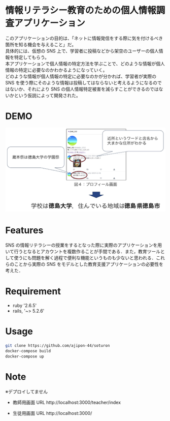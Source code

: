 # 情報リテラシー教育のための個人情報調査アプリケーション

このアプリケーションの目的は、「ネットに情報発信をする際に気を付けるべき箇所を知る機会を与えること」だ。<br>
具体的には、仮想の SNS 上で、学習者に投稿などから架空のユーザーの個人情報を特定してもらう。<br>
本アプリケーションで個人情報の特定方法を学ぶことで、どのような情報が個人情報の特定に必要なのかわかるようになっていく。<br>
どのような情報が個人情報の特定に必要なのかが分かれば、学習者が実際の SNS を使う際にそのような情報は投稿してはならないと考えるようになるのではないか、それにより SNS の個人情報特定被害を減らすことができるのではないかという仮説によって開発された。

# DEMO

![](./demo.png)

# Features

SNS の情報リテラシーの授業をするとなった際に実際のアプリケーションを用いて行うとなるとアカウントを複数作ることが手間である．また，教育ツールとして使うにも問題を解く過程で便利な機能というものも少ないと思われる．これらのことから実際の SNS をモデルとした教育支援アプリケーションの必要性を考えた．

# Requirement

- ruby '2.6.5'
- rails, '~> 5.2.6'

# Usage

```bash
git clone https://github.com/ajipon-44/soturon
docker-compose build
docker-compose up
```

# Note

※デプロイしてません

- 教師用画面 URL
  http://localhost:3000/teacher/index

- 生徒用画面 URL
  http://localhost:3000/
